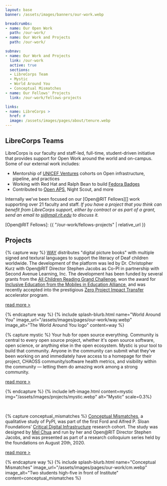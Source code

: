 ```yaml
---
layout: base
banner: /assets/images/banners/our-work.webp

breadcrumbs:
- name: Our Open Work
  path: /our-work/
- name: Our Work and Projects
  path: /our-work/

subnav:
- name: Our Work and Projects
  link: /our-work
  active: true
  sections:
  - LibreCorps Team
  - Mystic
  - World Around You
  - Conceptual Mismatches
- name: Our Fellows' Projects
  link: /our-work/fellows-projects

links:
- name: LibreCorps >
  href: #
  image: /assets/images/pages/about/tenure.webp
---
```


## LibreCorps Teams

LibreCorps is our faculty and staff-led, full-time, student-driven initiative that provides support for Open Work around the world and on-campus. Some of our external work includes:

- Mentorship of [UNICEF Ventures][] cohorts on Open infrastructure, pipeline, and practices
- Working with Red Hat and Ralph Bean to build [Fedora Badges][]
- Contributed to [Open APS][], Night Scout, and more

Internally we’ve been focused on our [Open@RIT Fellows][] work supporting over 21 faculty and staff.
*If you have a project that you think can benefit from LibreCorps support, either by contract or as part of a grant, send an email to sj@mail.rit.edu to discuss it.*

[UNICEF Ventures]: https://www.unicef.org/innovation/stories
[Fedora Badges]: https://badges.fedoraproject.org/about
[Open APS]: https://openaps.org/
[Open@RIT Fellows]: {{ "/our-work/fellows-projects" | relative_url }}

## Projects

{% capture way %}
[WAY][] distributes "digital picture books" with multiple signed and textural languages to support the literacy of Deaf children worldwide. The development of the platform was led by Dr. Christopher Kurz with Open@RIT Director Stephen Jacobs as Co-PI in partnership with Second Avenue Learning, Inc. The development has been funded by several grants from the [All Children Reading Grand Challenge][], won the award for [Inclusive Education from the Mobiles in Education Alliance][], and was recently accepted into the prestigious [Zero Project Impact Transfer][] accelerator program.

[read more >](https://deafworldaroundyou.org/Stories)

[WAY]: https://deafworldaroundyou.org/Stories
[All Children Reading Grand Challenge]: https://allchildrenreading.org/
[Inclusive Education from the Mobiles in Education Alliance]: https://meducationalliance.org/10th-anniversary-award-show/
[Zero Project Impact Transfer]: https://zeroproject.org/zero-project-impact-transfer/
{% endcapture way %}
{% include splash-blurb.html name="World Around You" image_url="/assets/images/pages/our-work/way.webp" image_alt="The World Around You logo" content=way %}

{% capture mystic %}
<a id="mystic"></a> <!-- Anchor --> Your hub for open source everything.  Community is central to every open source project, whether it's open source software, open science, or anything else in the open ecosystem.  Mystic is your tool to build that community.  Anyone in the community can submit what they've been working on and immediately have access to a homepage for their project, CHAOSS community/software health metrics, and visibility within the community — letting them do amazing work among a strong community.

[read more >](https://opensource.ieee.org/rit/mystic)
<!--- TODO: Get a better link here -->
{% endcapture %}
{% include left-image.html content=mystic img="/assets/images/projects/mystic.webp" alt="Mystic" scale=0.3%}

<br/>

{% capture conceptual_mismatches %}
[Conceptual Mismatches][], a qualitative study of PyPI, was part of the first Ford and Alfred P. Sloan Foundations’ [Critical Digital Infrastructure][] research cohort. The study was designed by [Mel Chua][] and run by her and Open@RIT Director Stephen Jacobs, and was presented as part of a research colloquium series held by the foundations on August 20th, 2020.

[read more >](https://www.fordfoundation.org/media/5811/rit-ford-sloan-one-pager-final.pdf)

[Conceptual Mismatches]: https://www.fordfoundation.org/media/5811/rit-ford-sloan-one-pager-final.pdf
[Critical Digital Infrastructure]: https://www.fordfoundation.org/campaigns/critical-digital-infrastructure-research/
[Mel Chua]: http://melchua.com/
{% endcapture way %}
{% include splash-blurb.html name="Conceptual Mismatches" image_url="/assets/images/pages/our-work/cm.webp" image_alt="Two students high-five in front of Institute" content=conceptual_mismatches %}

